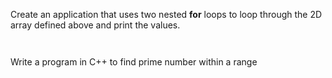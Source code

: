 Create an application that uses two nested **for** loops to loop through the 2D array defined above and print the values.

```C++



```


Write a program in C++ to find prime number within a range
```C+++



```